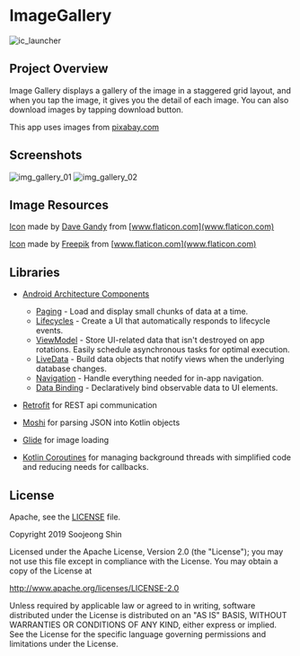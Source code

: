 # ImageGallery
![ic_launcher](https://user-images.githubusercontent.com/33213229/67619024-7ca84800-f831-11e9-9249-8c8e6035f599.png)

## Project Overview
Image Gallery displays a gallery of the image in a staggered grid layout, and when you tap the image, it gives you the detail of each image.
You can also download images by tapping download button.

This app uses images from [pixabay.com](https://pixabay.com/)

## Screenshots
![img_gallery_01](https://user-images.githubusercontent.com/33213229/67619163-36ec7f00-f833-11e9-972e-051eef1a9fba.png)
![img_gallery_02](https://user-images.githubusercontent.com/33213229/67619166-38b64280-f833-11e9-8a52-dbd589702126.png)

## Image Resources
[Icon](https://www.flaticon.com/free-icon/comment-white-oval-bubble_25663)
made by [Dave Gandy](https://www.flaticon.com/authors/dave-gandy) from [www.flaticon.com](www.flaticon.com)

[Icon](https://www.flaticon.com/free-icon/download_1665583)
made by [Freepik](https://www.flaticon.com/authors/freepik) from [www.flaticon.com](www.flaticon.com)

## Libraries
- [Android Architecture Components](https://developer.android.com/topic/libraries/architecture/) 
    * [Paging](https://developer.android.com/topic/libraries/architecture/paging) - Load and display small chunks of data at a time.
    * [Lifecycles](https://developer.android.com/topic/libraries/architecture/lifecycle) - Create a UI that automatically responds to lifecycle events.
    * [ViewModel](https://developer.android.com/topic/libraries/architecture/viewmodel) - Store UI-related data that isn't destroyed on app rotations. Easily schedule
     asynchronous tasks for optimal execution.
    * [LiveData](https://developer.android.com/topic/libraries/architecture/livedata) - Build data objects that notify views when the underlying database changes.
    * [Navigation](https://developer.android.com/guide/navigation/navigation-getting-started) - Handle everything needed for in-app navigation.
    * [Data Binding](https://developer.android.com/topic/libraries/data-binding/) - Declaratively bind observable data to UI elements.
    
- [Retrofit](http://square.github.io/retrofit/) for REST api communication
- [Moshi](https://github.com/square/moshi) for parsing JSON into Kotlin objects
- [Glide](https://github.com/bumptech/glide) for image loading
- [Kotlin Coroutines](https://kotlinlang.org/docs/reference/coroutines-overview.html) for managing background threads with simplified code and reducing needs for callbacks.

## License
Apache, see the [LICENSE](LICENSE) file.

Copyright 2019 Soojeong Shin

Licensed under the Apache License, Version 2.0 (the "License");
you may not use this file except in compliance with the License.
You may obtain a copy of the License at

   http://www.apache.org/licenses/LICENSE-2.0

Unless required by applicable law or agreed to in writing, software
distributed under the License is distributed on an "AS IS" BASIS,
WITHOUT WARRANTIES OR CONDITIONS OF ANY KIND, either express or implied.
See the License for the specific language governing permissions and
limitations under the License.
